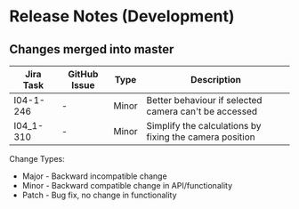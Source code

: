 Release Notes (Development)
===========================

Changes merged into master
--------------------------
| Jira Task | GitHub Issue | Type | Description |
|-----------|--------------|------|-------------|
|I04-1-246  |     -        |Minor |Better behaviour if selected camera can't be accessed|
|I04_1-310  |-             |Minor |Simplify the calculations by fixing the camera position|


Change Types:
* Major - Backward incompatible change
* Minor - Backward compatible change in API/functionality
* Patch - Bug fix, no change in functionality



